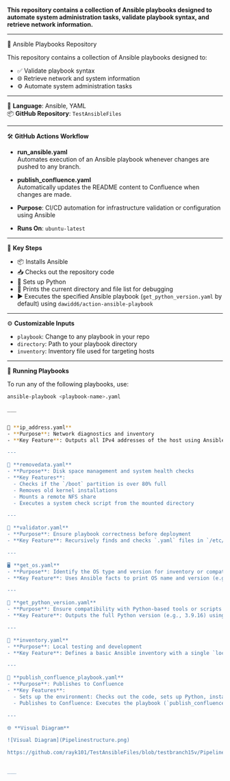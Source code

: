 **This repository contains a collection of Ansible playbooks designed to automate system administration tasks, validate playbook syntax, and retrieve network information.**

___
📁 Ansible Playbooks Repository

This repository contains a collection of Ansible playbooks designed to:  

- ✅ Validate playbook syntax  
- 🌐 Retrieve network and system information  
- ⚙️ Automate system administration tasks   

___

🧠 **Language**: Ansible, YAML  
📦 **GitHub Repository**: `TestAnsibleFiles`

---

🛠️ **GitHub Actions Workflow**

- **run_ansible.yaml**  
  Automates execution of an Ansible playbook whenever changes are pushed to any branch.

- **publish_confluence.yaml**  
  Automatically updates the README content to Confluence when changes are made.

- **Purpose**: CI/CD automation for infrastructure validation or configuration using Ansible  
- **Runs On**: `ubuntu-latest`

---

🔑 **Key Steps**

- 📦 Installs Ansible  
- 📥 Checks out the repository code  
- 🐍 Sets up Python  
- 🧭 Prints the current directory and file list for debugging  
- ▶️ Executes the specified Ansible playbook (`get_python_version.yaml` by default) using `dawidd6/action-ansible-playbook`

---

⚙️ **Customizable Inputs**

- `playbook`: Change to any playbook in your repo  
- `directory`: Path to your playbook directory  
- `inventory`: Inventory file used for targeting hosts  

---

🚀 **Running Playbooks**

To run any of the following playbooks, use:  
```bash
ansible-playbook <playbook-name>.yaml

___


📡 **ip_address.yaml**  
- **Purpose**: Network diagnostics and inventory  
- **Key Feature**: Outputs all IPv4 addresses of the host using Ansible's built-in facts module  

---

🧹 **removedata.yaml**  
- **Purpose**: Disk space management and system health checks  
- **Key Features**:  
  - Checks if the `/boot` partition is over 80% full  
  - Removes old kernel installations  
  - Mounts a remote NFS share  
  - Executes a system check script from the mounted directory  

---

🧪 **validator.yaml**  
- **Purpose**: Ensure playbook correctness before deployment  
- **Key Feature**: Recursively finds and checks `.yaml` files in `/etc/ansible/playbooks` for syntax errors  

---

🖥️ **get_os.yaml**  
- **Purpose**: Identify the OS type and version for inventory or compatibility checks  
- **Key Feature**: Uses Ansible facts to print OS name and version (e.g., Ubuntu 22.04)  

---

🐍 **get_python_version.yaml**  
- **Purpose**: Ensure compatibility with Python-based tools or scripts  
- **Key Feature**: Outputs the full Python version (e.g., 3.9.16) using Ansible facts  

---

🧾 **inventory.yaml**  
- **Purpose**: Local testing and development  
- **Key Feature**: Defines a basic Ansible inventory with a single `localhost` target using local connection  

---

📝 **publish_confluence_playbook.yaml**  
- **Purpose**: Publishes to Confluence  
- **Key Features**:  
  - Sets up the environment: Checks out the code, sets up Python, installs Ansible and required dependencies, including the `community.general` collection  
  - Publishes to Confluence: Executes the playbook (`publish_confluence_playbook.yaml`) to update a Confluence page with the contents of the README.md  

---

🌐 **Visual Diagram**  

![Visual Diagram](Pipelinestructure.png)

https://github.com/rayk101/TestAnsibleFiles/blob/testbranch15v/Pipelinestructure.png?raw=true


___



